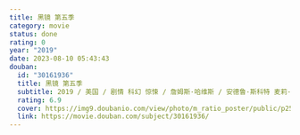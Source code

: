 ```yaml
---
title: 黑镜 第五季
category: movie
status: done
rating: 0
year: "2019"
date: 2023-08-10 05:43:43
douban:
  id: "30161936"
  title: 黑镜 第五季
  subtitle: 2019 / 美国 / 剧情 科幻 惊悚 / 詹姆斯·哈维斯 / 安德鲁·斯科特 麦莉·赛勒斯
  rating: 6.9
  cover: https://img9.doubanio.com/view/photo/m_ratio_poster/public/p2558381556.jpg
  link: https://movie.douban.com/subject/30161936/
---
```


